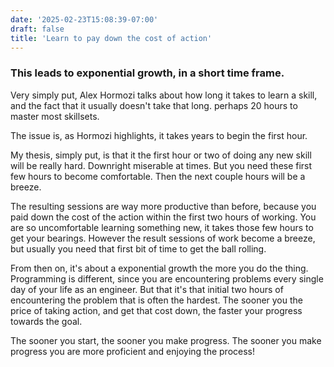 ```yaml
---
date: '2025-02-23T15:08:39-07:00'
draft: false
title: 'Learn to pay down the cost of action'
---
```


###    This leads to exponential growth, in a short time frame.

Very simply put, Alex Hormozi talks about how long it takes to learn a skill, and the fact that it usually doesn't take that long. perhaps 20 hours to master most skillsets.

The issue is, as Hormozi highlights, it takes years to begin the first hour.

My thesis, simply put, is that it the first hour or two of doing any new skill will be really hard. Downright miserable at times. But you need these first few hours to become comfortable. Then the next couple hours will be a breeze.

The resulting sessions are way more productive than before, because you paid down the cost of the action within the first two hours of working. You are so uncomfortable learning something new, it takes those few hours to get your bearings. However the result sessions of work become a breeze, but usually you need that first bit of time to get the ball rolling.

From then on, it's about a exponential growth the more you do the thing. Programming is different, since you are encountering problems every single day of your life as an engineer. But that it's that initial two hours of encountering the problem that is often the hardest. The sooner you the price of taking action, and get that cost down, the faster your progress towards the goal.

The sooner you start, the sooner you make progress. The sooner you make progress you are more proficient and enjoying the process!

